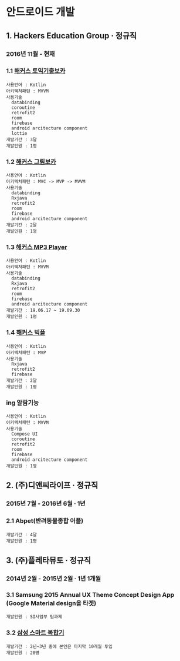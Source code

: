 
# 안드로이드 개발

## 1. Hackers Education Group · 정규직 
### 2016년 11월 - 현재
### 1.1 [**해커스 토익기출보카**](https://play.google.com/store/apps/details?id=com.hackers.app.toeicvoca)
```
사용언어 : Kotlin
아키텍처패턴 : MVVM
사용기술 
  databinding
  coroutine
  retrofit2
  room
  firebase
  android arcitecture component
  lottie
개발기간 : 3달
개발인원 : 1명
```
### 1.2 [**해커스 그림보카**](https://play.google.com/store/apps/details?id=com.hackers.voca.imvoca)
```
사용언어 : Kotlin
아키텍처패턴 : MVC -> MVP -> MVVM
사용기술 
  databinding
  Rxjava
  retrofit2
  room
  firebase
  android arcitecture component
개발기간 : 2달
개발인원 : 1명
```
### 1.3 [**해커스 MP3 Player**](https://play.google.com/store/apps/details?id=com.hackers.app.hackersmp3)
```
사용언어 : Kotlin
아키텍처패턴 : MVVM
사용기술 
  databinding
  Rxjava
  retrofit2
  room
  firebase
  android arcitecture component
개발기간 : 19.06.17 ~ 19.09.30
개발인원 : 1명
```
### 1.4 [**해커스 빅플**](https://play.google.com/store/search?q=%EB%B9%85%ED%94%8C&c=apps)
```
사용언어 : Kotlin
아키텍처패턴 : MVP
사용기술 
  Rxjava
  retrofit2
  firebase
개발기간 : 2달
개발인원 : 1명
```

### ing 알람기능
```
사용언어 : Kotlin
아키텍처패턴 : MVVM
사용기술 
  Compose UI
  coroutine
  retrofit2
  room
  firebase
  android arcitecture component
개발인원 : 1명
```

## 2. (주)디앤씨라이프 · 정규직 
### 2015년 7월 - 2016년 6월 · 1년
### 2.1 Abpet(반려동물종합 어플)
```
개발기간 : 4달
개발인원 : 1명
```


## 3. (주)플레타뮤토 · 정규직 
### 2014년 2월 - 2015년 2월 · 1년 1개월
### 3.1 Samsung 2015 Annual UX Theme Concept Design App (Google Material design을 타겟)
```
개발인원 : SI사업부 팀과제
```
### 3.2 [**삼성 스마트 복합기**](https://www.samsung.com/sec/support/model/SL-X7600GX/)
```
개발기간 : 2년~3년 중에 본인은 마지막 10개월 투입
개발인원 : 20명
```
